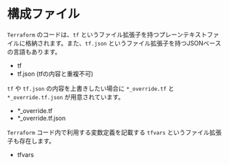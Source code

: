 # 構成ファイル

`Terraform` のコードは、`tf` というファイル拡張子を持つプレーンテキストファイルに格納されます。また、`tf.json` というファイル拡張子を持つJSONベースの言語もあります。

- tf
- tf.json (tfの内容と重複不可)

`tf` や `tf.json` の内容を上書きしたい場合に `*_override.tf` と `*_override.tf.json` が用意されています。

- *_override.tf
- *_override.tf.json

`Terraform` コード内で利用する変数定義を記載する `tfvars` というファイル拡張子も存在します。

- tfvars
